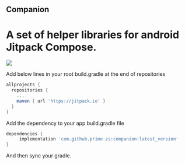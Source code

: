 ## Companion
# A set of helper libraries for android Jitpack Compose.

[![](https://jitpack.io/v/prime-zs/companion.svg)](https://jitpack.io/#prime-zs/companion)

Add below lines in your root build.gradle at the end of repositories

``` groovy
allprojects {
  repositories {
    ...
    maven { url 'https://jitpack.io' }
  }
}
```
Add the dependency to your app build.gradle file

``` groovy
dependencies {
     implementation 'com.github.prime-zs:companion:latest_version'
}
```

And then sync your gradle.

